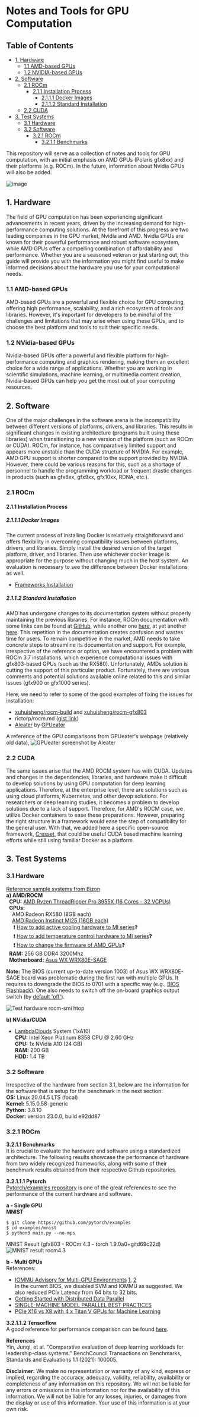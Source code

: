 # Notes and Tools for GPU Computation

## Table of Contents

- [1. Hardware](#1-hardware)
  - [1.1 AMD-based GPUs](#11-amd-based-gpus)
  - [1.2 NVIDIA-based GPUs](#12-nvidia-based-gpus)  
- [2. Software](#2-software)
  - [2.1 ROCm](#21-rocm)
    - [2.1.1 Installation Process](#211-installation-process)
      - [2.1.1.1 Docker Images](#2111-docker-images)
      - [2.1.1.2 Standard Installation](#2112-standard-installation)
  - [2.2 CUDA](#22-cuda)  
- [3. Test Systems](#3-test-systems)
  - [3.1 Hardware](#31-hardware)
  - [3.2 Software](#32-software)
    - [3.2.1 ROCm](#321-rocm)
      - [3.2.1.1 Benchmarks](#3211-benchmarks)

This repository will serve as a collection of notes and tools for GPU computation, with an initial emphasis on AMD GPUs (Polaris gfx8xx) and their platforms (e.g. ROCm). In the future, information about Nvidia GPUs will also be added.

![image](https://github.com/bankh/GPU_Compute/assets/9688867/1bdb382c-b51e-4e7b-aead-d0b6175e3462)

## 1. Hardware  <a name="1-hardware"></a>
The field of GPU computation has been experiencing significant advancements in recent years, driven by the increasing demand for high-performance computing solutions. At the forefront of this progress are two leading companies in the GPU market, Nvidia and AMD. Nvidia GPUs are known for their powerful performance and robust software ecosystem, while AMD GPUs offer a compelling combination of affordability and performance. Whether you are a seasoned veteran or just starting out, this guide will provide you with the information you might find useful to make informed decisions about the hardware you use for your computational needs.

### 1.1 AMD-based GPUs <a name="11-amd-based-gpus"></a>
AMD-based GPUs are a powerful and flexible choice for GPU computing, offering high performance, scalability, and a rich ecosystem of tools and libraries. However, it's important for developers to be mindful of the challenges and limitations that may arise when using these GPUs, and to choose the best platform and tools to suit their specific needs.

### 1.2 NVidia-based GPUs <a name="12-nvidia-based-gpus"></a> 
Nvidia-based GPUs offer a powerful and flexible platform for high-performance computing and graphics rendering, making them an excellent choice for a wide range of applications. Whether you are working in scientific simulations, machine learning, or multimedia content creation, Nvidia-based GPUs can help you get the most out of your computing resources.

## 2. Software <a name="2-software"></a>
One of the major challenges in the software arena is the incompatibility between different versions of platforms, drivers, and libraries. This results in significant changes in existing architecture (programs built using these libraries) when transitioning to a new version of the platform (such as ROCm or CUDA). ROCm, for instance, has comparatively limited support and appears more unstable than the CUDA structure of NVIDIA. For example, AMD GPU support is shorter compared to the support provided by NVIDIA. However, there could be various reasons for this, such as a shortage of personnel to handle the programming workload or frequent drastic changes in products (such as gfx8xx, gfx9xx, gfx10xx, RDNA, etc.).

### 2.1 ROCm <a name="21-rocm"></a>
#### 2.1.1 Installation Process <a name="211-installation-process"></a>  
##### 2.1.1.1 Docker Images <a name="2111-docker-images"></a>
The current process of installing Docker is relatively straightforward and offers flexibility in overcoming compatibility issues between platforms, drivers, and libraries. Simply install the desired version of the target platform, driver, and libraries. Then use whichever docker image is appropriate for the purpose without changing much in the host system. An evaluation is necessary to see the difference between Docker installations as well. 

- [Frameworks Installation](https://docs.amd.com/bundle/ROCm-Deep-Learning-Guide-v5.3/page/Frameworks_Installation.html)

##### 2.1.1.2 Standard Installation <a name="2112-standard-installation"></a>
AMD has undergone changes to its documentation system without properly maintaining the previous libraries. For instance, ROCm documentation with some links can be found at [GitHub](https://github.com/RadeonOpenCompute/ROCm/), while another one [here](https://rocmdocs.amd.com/), at yet another [here](https://docs.amd.com/). This repetition in the documentation creates confusion and wastes time for users. To remain competitive in the market, AMD needs to take concrete steps to streamline its documentation and support. For example, irrespective of the reference or option, we have encountered a problem with ROCm 3.7 installations, which experience computational issues with gfx803-based GPUs (such as the RX580). Unfortunately, AMDs solution is cutting the support of this particular product. Fortunately, there are various comments and potential solutions available online related to this and similar issues (gfx900 or gfx1000 series).  

Here, we need to refer to some of the good examples of fixing the issues for installation:
- [xuhuisheng/rocm-build](https://github.com/xuhuisheng/rocm-build) and [xuhuisheng/rocm-gfx803](https://github.com/xuhuisheng/rocm-gfx803)  
- rictorp/rocm.md ([gist link](https://gist.github.com/rigtorp/d9483af100fb77cee57e4c9fa3c74245))  
- [AIeater](https://github.com/aieater/rocm_pytorch_informations) by [GPUeater](https://www.gpueater.com/index.html)

A reference of the GPU comparisons from GPUeater's webpage (relatively old data),
![GPUeater screenshot by AIeater](https://github.com/bankh/GPU_Compute/blob/main/Media/GPUeater_comparison.png?raw=true)

### 2.2 CUDA  <a name="22-cuda"></a>
The same issues arise that the AMD ROCM system has with CUDA. Updates and changes in the dependencies, libraries, and hardware make it difficult to develop solutions by using GPU computation for deep learning applications. Therefore, at the enterprise level, there are solutions such as using cloud platforms, Kubernetes, and other devop solutions. For researchers or deep learning studies, it becomes a problem to develop solutions due to a lack of support. Therefore, for AMD's ROCM case, we utilize Docker containers to ease these preparations. However, preparing the right structure in a framework would ease the step of compatibility for the general user. With that, we added here a specific open-source framework, [Cresset](https://github.com/cresset-template/cresset), that could be useful CUDA based machine learning efforts while still using familiar Docker as a platform. 

## 3. Test Systems <a name="3-test-systems"></a>
### 3.1 Hardware <a name="31-hardware"></a>
[Reference sample systems from Bizon](https://bizon-tech.com/bizon-zx5500.html#1385:11079;1387:9033;1388:9039;1389:9045;1393:11073)  
**a) AMD/ROCM**  
&nbsp;&nbsp;**CPU:** [AMD Ryzen ThreadRipper Pro 3955X (16 Cores - 32 VCPUs)](https://www.amd.com/en/products/cpu/amd-ryzen-threadripper-pro-3955wx)  
&nbsp;&nbsp;**GPUs:**  
&nbsp;&nbsp;&nbsp;&nbsp;AMD Radeon RX580 (8GB each)  
&nbsp;&nbsp;&nbsp;&nbsp;[AMD Radeon Instinct MI25 (16GB each)](https://github.com/bankh/GPU_Compute/blob/main/AMD/AMDGPU-pyfancontrol/readMe.md)  
&nbsp;&nbsp;&nbsp;&nbsp; :exclamation: [How to add active cooling hardware to MI series](https://github.com/bankh/GPU_Compute/tree/main/AMD/AMD_MI25_Hardware)❓  
&nbsp;&nbsp;&nbsp;&nbsp; :exclamation: [How to add temperature control hardware to MI series](https://github.com/bankh/GPU_Compute/tree/main/AMD/AMDGPU-pyfancontrol)❓  
&nbsp;&nbsp;&nbsp;&nbsp; :exclamation: [How to change the firmware of AMD_GPUs](https://github.com/bankh/GPU_Compute/tree/main/AMD/AMDvbFlashROMs-MI25)❓  
&nbsp;&nbsp;**RAM:** 256 GB DDR4 3200Mhz  
&nbsp;&nbsp;**Motherboard:** [Asus WX WRX80E-SAGE](https://dlcdnets.asus.com/pub/ASUS/mb/SocketTRX4/Pro_WS_WRX80E-SAGE_SE_WIFI/E19401_Pro_WS_WRX80E-SAGE_SE_WIFI_UM_V2_WEB.pdf)  

__Note:__ The BIOS (current up-to-date version 1003) of Asus WX WRX80E-SAGE board was problematic during the first run with multiple GPUs. It requires to downgrade the BIOS to 0701 with a specific way (e.g., [BIOS Flashback](https://www.youtube.com/watch?v=FPyElZcsW6o)). One also needs to switch off the on-board graphics output switch (by [default 'off'](https://www.asus.com/us/support/FAQ/1049293/)). 

![Test hardware rocm-smi htop](https://github.com/bankh/GPU_Compute/blob/main/Media/test_hardware.png?raw=true)

**b) NVidia/CUDA**  
- [LambdaClouds](https://cloud.lambdalabs.com/instances) System (1xA10)  
**CPU:** Intel Xeon Platinum 8358 CPU @ 2.60 GHz  
**GPU:** 1x NVidia A10 (24 GB)  
**RAM:** 200 GB  
**HDD:** 1.4 TB  

### 3.2 Software   <a name="32-software"></a>  
Irrespective of the hardware from section 3.1, below are the information for the software that is setup for the benchmark in the next section:  
**OS:** Linux 20.04.5 LTS (focal)  
**Kernel:** 5.15.0.58-generic  
**Python:** 3.8.10  
**Docker:** version 23.0.0, build e92dd87  

### 3.2.1 ROCm  <a name="321-rocm"></a>

**3.2.1.1 Benchmarks**  <a name="3211-benchmarks"></a>  
It is crucial to evaluate the hardware and software using a standardized architecture. The following results showcase the performance of hardware from two widely recognized frameworks, along with some of their benchmark results obtained from their respective Github repositories.

**3.2.1.1.1 Pytorch**  
[Pytorch/examples repository](https://github.com/pytorch/examples) is one of the great references to see the performance of the current hardware and software.  

**a - Single GPU**  
__MNIST__  
```
$ git clone https://github.com/pytorch/examples
$ cd examples/mnist
$ python3 main.py --no-mps
```  
MNIST Result (gfx803 - ROCm 4.3 - torch 1.9.0a0+gitd69c22d)
![MNIST result rocm4.3](./Media/mnist_rocm43.png)

**b - Multi GPUs**  
References:  
- [IOMMU Advisory for Multi-GPU Environments](https://community.amd.com/t5/knowledge-base/iommu-advisory-for-multi-gpu-environments/ta-p/477468) [1](https://forums.developer.nvidia.com/t/parallel-training-with-4-cards-4090-cannot-be-performed-on-amd-5975wx-stuck-at-the-beginning/237813/3), [2](https://forums.developer.nvidia.com/t/multi-gpu-peer-to-peer-access-failing-on-tesla-k80/39748/12)  
In the current BIOS, we disabled SVM and IOMMU as suggested. We also reduced PCIx Latency from 64 bits to 32 bits.  
- [Getting Started with Distributed Data Parallel](https://pytorch.org/tutorials/intermediate/ddp_tutorial.html)
- [SINGLE-MACHINE MODEL PARALLEL BEST PRACTICES](https://pytorch.org/tutorials/intermediate/model_parallel_tutorial.html)
- [PCIe X16 vs X8 with 4 x Titan V GPUs for Machine Learning](https://www.pugetsystems.com/labs/hpc/PCIe-X16-vs-X8-with-4-x-Titan-V-GPUs-for-Machine-Learning-1167/)

**3.2.1.1.2 Tensorflow**  
A good reference for performance comparison can be found [here](https://github.com/ROCmSoftwarePlatform/tensorflow-upstream/issues/173).  

**References**  
Yin, Junqi, et al. "Comparative evaluation of deep learning workloads for leadership-class systems." BenchCouncil Transactions on Benchmarks, Standards and Evaluations 1.1 (2021): 100005.

**Disclaimer:**
We make no representation or warranty of any kind, express or implied, regarding the accuracy, adequacy, validity, reliability, availability or completeness of any information on this repository. We will not be liable for any errors or omissions in this information nor for the availability of this information. We will not be liable for any losses, injuries, or damages from the display or use of this information. Your use of this information is at your own risk.
